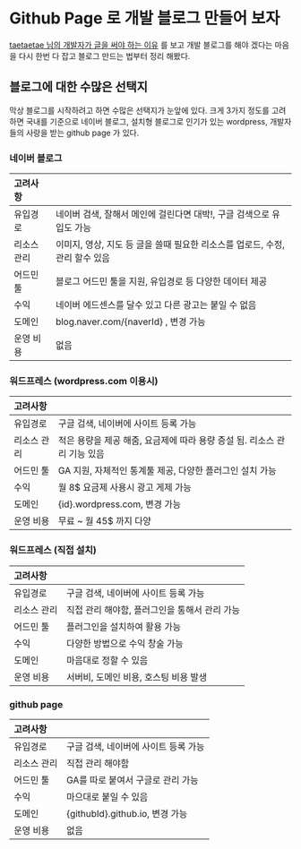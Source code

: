 # Github Page 로 개발 블로그 만들어 보자

[taetaetae 님의 개발자가 글을 써야 하는 이유](https://taetaetae.github.io/2019/10/27/a-reason-for-writing/) 를 보고 개발 블로그를 해야 겠다는 마음을 다시 한번 다 잡고 블로그 만드는 법부터 정리 해봤다.

## 블로그에 대한 수많은 선택지
막상 블로그를 시작하려고 하면 수많은 선택지가 눈앞에 있다. 크게 3가지 정도를 고려하면
국내를 기준으로 네이버 블로그, 설치형 블로그로 인기가 있는 wordpress, 개발자들의 사랑을 받는 github page 가 있다.

### 네이버 블로그
| 고려사항 |    |
|:-------|:-- |
| 유입경로 | 네이버 검색, 잘해서 메인에 걸린다면 대박!, 구글 검색으로 유입도 가능 |
| 리소스 관리 | 이미지, 영상, 지도 등 글을 쓸때 필요한 리소스를 업로드, 수정, 관리 할수 있음 |
| 어드민 툴 | 블로그 어드민 툴을 지원, 유입경로 등 다양한 데이터 제공 |
| 수익 | 네이버 에드센스를 달수 있고 다른 광고는 붙일 수 없음 |
| 도메인 | blog.naver.com/{naverId} , 변경 가능 |
| 운영 비용 | 없음 |

### 워드프레스 (wordpress.com 이용시)
| 고려사항 |    |
|:-------|:-- |
| 유입경로 | 구글 검색, 네이버에 사이트 등록 가능 |
| 리소스 관리 | 적은 용량을 제공 해줌, 요금제에 따라 용량 증설 됨. 리소스 관리 기능 있음 |
| 어드민 툴 | GA 지원, 자체적인 통계툴 제공, 다양한 플러그인 설치 가능 |
| 수익 | 월 8$ 요금제 사용시 광고 게제 가능 |
| 도메인 | {id}.wordpress.com, 변경 가능 |
| 운영 비용 | 무료 ~ 월 45$ 까지 다양 |

### 워드프레스 (직접 설치)
| 고려사항 |    |
|:-------|:-- |
| 유입경로 | 구글 검색, 네이버에 사이트 등록 가능 |
| 리소스 관리 | 직접 관리 해야함, 플러그인을 통해서 관리 가능 |
| 어드민 툴 | 플러그인을 설치하여 활용 가능 |
| 수익 | 다양한 방법으로 수익 창술 가능 |
| 도메인 | 마음대로 정할 수 있음 | 
| 운영 비용 | 서버비, 도메인 비용, 호스팅 비용 발생 |

### github page
| 고려사항 |    |
|:-------|:-- |
| 유입경로 | 구글 검색, 네이버에 사이트 등록 가능 |
| 리소스 관리 | 직접 관리 해야함 |
| 어드민 툴 | GA를 따로 붙여서 구글로 관리 가능 |
| 수익 | 마으대로 붙일 수 있음 |
| 도메인 | {githubId}.github.io, 변경 가능 | 
| 운영 비용 | 없음 |

